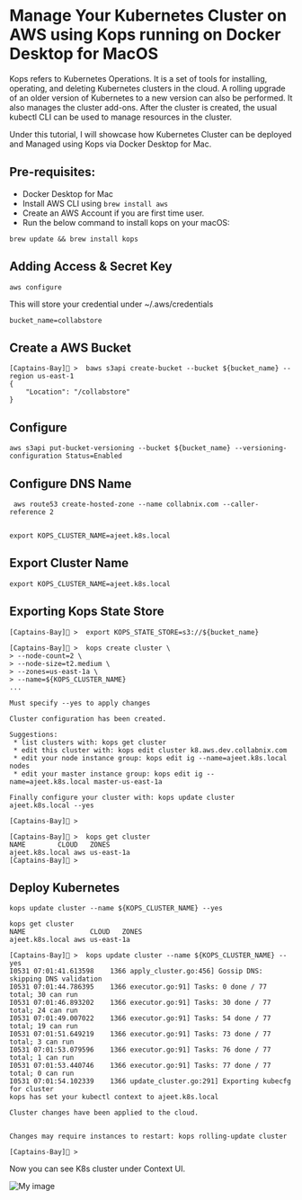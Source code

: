 
# Manage Your Kubernetes Cluster on AWS using Kops running on Docker Desktop for MacOS

Kops refers to Kubernetes Operations. It is a set of tools for installing, operating, and deleting Kubernetes clusters in the cloud. A rolling upgrade of an older version of Kubernetes to a new version can also be performed. It also manages the cluster add-ons. After the cluster is created, the usual kubectl CLI can be used to manage resources in the cluster.

Under this tutorial, I will showcase how Kubernetes Cluster can be deployed and Managed using Kops via Docker Desktop for Mac.



## Pre-requisites:

- Docker Desktop for Mac 
- Install AWS CLI using ```brew install aws```
- Create an AWS Account if you are first time user.
- Run the below command to install kops on your macOS:

```
brew update && brew install kops
```

## Adding Access & Secret Key 


```
aws configure
```

This will store your credential under ~/.aws/credentials


```
bucket_name=collabstore
```


## Create a AWS Bucket
```
[Captains-Bay]🚩 >  baws s3api create-bucket --bucket ${bucket_name} --region us-east-1
{
    "Location": "/collabstore"
}
```

## Configure

```
aws s3api put-bucket-versioning --bucket ${bucket_name} --versioning-configuration Status=Enabled
```


## Configure DNS Name

```
 aws route53 create-hosted-zone --name collabnix.com --caller-reference 2
 
```

```
export KOPS_CLUSTER_NAME=ajeet.k8s.local
```

## Export Cluster Name


```
export KOPS_CLUSTER_NAME=ajeet.k8s.local
```

## Exporting Kops State Store

```
[Captains-Bay]🚩 >  export KOPS_STATE_STORE=s3://${bucket_name}
```



```
[Captains-Bay]🚩 >  kops create cluster \
> --node-count=2 \
> --node-size=t2.medium \
> --zones=us-east-1a \
> --name=${KOPS_CLUSTER_NAME}
...

Must specify --yes to apply changes

Cluster configuration has been created.

Suggestions:
 * list clusters with: kops get cluster
 * edit this cluster with: kops edit cluster k8.aws.dev.collabnix.com
 * edit your node instance group: kops edit ig --name=ajeet.k8s.local nodes
 * edit your master instance group: kops edit ig --name=ajeet.k8s.local master-us-east-1a

Finally configure your cluster with: kops update cluster ajeet.k8s.local --yes

[Captains-Bay]🚩 >
```


```
[Captains-Bay]🚩 >  kops get cluster
NAME		CLOUD	ZONES
ajeet.k8s.local	aws	us-east-1a
[Captains-Bay]🚩 >
```


## Deploy Kubernetes

```
kops update cluster --name ${KOPS_CLUSTER_NAME} --yes
```


```
kops get cluster
NAME				CLOUD	ZONES
ajeet.k8s.local	aws	us-east-1a

```


```
[Captains-Bay]🚩 >  kops update cluster --name ${KOPS_CLUSTER_NAME} --yes
I0531 07:01:41.613598    1366 apply_cluster.go:456] Gossip DNS: skipping DNS validation
I0531 07:01:44.786395    1366 executor.go:91] Tasks: 0 done / 77 total; 30 can run
I0531 07:01:46.893202    1366 executor.go:91] Tasks: 30 done / 77 total; 24 can run
I0531 07:01:49.007022    1366 executor.go:91] Tasks: 54 done / 77 total; 19 can run
I0531 07:01:51.649219    1366 executor.go:91] Tasks: 73 done / 77 total; 3 can run
I0531 07:01:53.079596    1366 executor.go:91] Tasks: 76 done / 77 total; 1 can run
I0531 07:01:53.440746    1366 executor.go:91] Tasks: 77 done / 77 total; 0 can run
I0531 07:01:54.102339    1366 update_cluster.go:291] Exporting kubecfg for cluster
kops has set your kubectl context to ajeet.k8s.local

Cluster changes have been applied to the cloud.


Changes may require instances to restart: kops rolling-update cluster

[Captains-Bay]🚩 >
```

Now you can see K8s cluster under Context UI.

![My image](https://github.com/collabnix/dockerlabs/blob/master//aws/context-aws.png)



